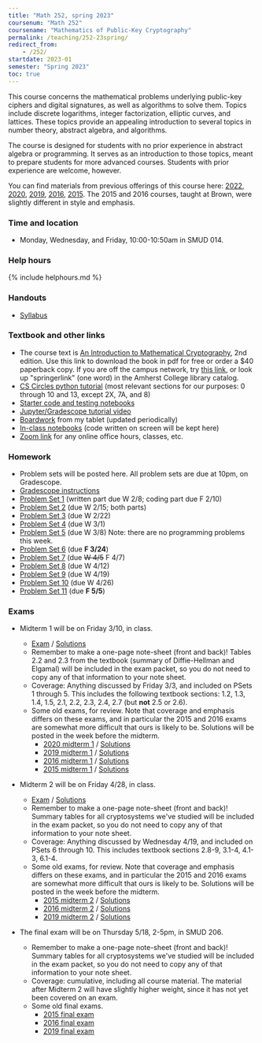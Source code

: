 ```yaml
---
title: "Math 252, spring 2023"
coursenum: "Math 252"
coursename: "Mathematics of Public-Key Cryptography"
permalink: /teaching/252-23spring/
redirect_from:
    - /252/
startdate: 2023-01
semester: "Spring 2023"
toc: true
---
```


This course concerns the mathematical problems underlying public-key ciphers and digital signatures, as well as algorithms to solve them. Topics include discrete logarithms, integer factorization, elliptic curves, and lattices. These topics provide an appealing introduction to several topics in number theory, abstract algebra, and algorithms.

The course is designed for students with no prior experience in abstract algebra or programming. It serves as an introduction to those topics, meant to prepare students for more advanced courses. Students with prior experience are welcome, however.

You can find materials from previous offerings of this course here: [2022](../252-22spring), [2020](../252-20spring), [2019](../252-19spring), [2016](../158-16fall), [2015](../158-15fall). The 2015 and 2016 courses, taught at Brown, were slightly different in style and emphasis.

### Time and location
* Monday, Wednesday, and Friday, 10:00-10:50am in SMUD 014.

### Help hours

{% include helphours.md %}

### Handouts

*   [Syllabus](handouts/syllabus.pdf)
<!--handouts-->

### Textbook and other links

*   The course text is [An Introduction to Mathematical Cryptography](https://link.springer.com/book/10.1007/978-1-4939-1711-2), 2nd edition. Use this link to download the book in pdf for free or order a $40 paperback copy. If you are off the campus network, try [this link](https://link.springer.com.ezproxy.amherst.edu/book/10.1007/978-1-4939-1711-2), or look up "springerlink" (one word) in the Amherst College library catalog.
*   [CS Circles python tutorial](https://cscircles.cemc.uwaterloo.ca/) (most relevant sections for our purposes: 0 through 10 and 13, except 2X, 7A, and 8)
*   [Starter code and testing notebooks](https://www.dropbox.com/sh/640n4qcsk468x1w/AABiecoKI6-X2i99pX0CqpG4a?dl=0)
*   [Jupyter/Gradescope tutorial video](https://www.dropbox.com/s/5ww4hq5ohfqdixr/252programmingTutorial.mp4?dl=0)
*   [Boardwork](https://www.dropbox.com/sh/9ynk20ozwjrxyp5/AADEFui6_gAt7mpxEep2dNWxa?dl=0) from my tablet (updated periodically)
*   [In-class notebooks](https://www.dropbox.com/sh/iqln2gj4n1m6l58/AABdzH-2VPDjaD6tTqdD5Zb5a?dl=0) (code written on screen will be kept here)
*   [Zoom link](https://amherstcollege.zoom.us/j/97816492611?pwd=VnFGcktXWTFXc2lTa2tXQVlkMU5Vdz09) for any online office hours, classes, etc.


### Homework

* Problem sets will be posted here. All problem sets are due at 10pm, on Gradescope.
* [Gradescope instructions](handouts/gsinfo.pdf)
* [Problem Set 1](psets/pset1.pdf) (written part due W 2/8; coding part due F 2/10)
* [Problem Set 2](psets/pset2.pdf) (due W 2/15; both parts)
* [Problem Set 3](psets/pset3.pdf) (due W 2/22)
* [Problem Set 4](psets/pset4.pdf) (due W 3/1)
* [Problem Set 5](psets/pset5.pdf) (due W 3/8) Note: there are no programming problems this week.
* [Problem Set 6](psets/pset6.pdf) (due <b>F 3/24</b>)
* [Problem Set 7](psets/pset7.pdf) (due ~~W 4/5~~ F 4/7)
* [Problem Set 8](psets/pset8.pdf) (due W 4/12)
* [Problem Set 9](psets/pset9.pdf) (due W 4/19)
* [Problem Set 10](psets/pset10.pdf) (due W 4/26)
* [Problem Set 11](psets/pset11.pdf) (due **F 5/5**)
<!--psets-->

### Exams

* Midterm 1 will be on Friday 3/10, in class.
    * [Exam](https://moodle.amherst.edu/pluginfile.php/1010111/mod_resource/content/1/midterm1compact.pdf) / [Solutions](https://moodle.amherst.edu/pluginfile.php/1010112/mod_resource/content/1/midterm1-soln.pdf)
    * Remember to make a one-page note-sheet (front and back)! Tables 2.2 and 2.3 from the textbook (summary of Diffie-Hellman and Elgamal) will be included in the exam packet, so you do not need to copy any of that information to your note sheet.
    * Coverage: Anything discussed by Friday 3/3, and included on PSets 1 through 5. This includes the following textbook sections: 1.2, 1.3, 1.4, 1.5, 2.1, 2.2, 2.3, 2.4, 2.7 (but **not** 2.5 or 2.6).
    * Some old exams, for review. Note that coverage and emphasis differs on these exams, and in particular the 2015 and 2016 exams are somewhat more difficult that ours is likely to be. Solutions will be posted in the week before the midterm.
        * [2020 midterm 1](../252-22spring/exams/midterm1-2020.pdf) / [Solutions](https://moodle.amherst.edu/pluginfile.php/1009145/mod_resource/content/1/midterm1-2020-soln.pdf)
        * [2019 midterm 1](../252-22spring/exams/midterm1-2019.pdf) / [Solutions](https://moodle.amherst.edu/pluginfile.php/1009146/mod_resource/content/1/midterm1-2019-soln.pdf)
        * [2016 midterm 1](../252-22spring/exams/midterm1-2016.pdf) / [Solutions](https://moodle.amherst.edu/pluginfile.php/1009147/mod_resource/content/1/midterm1-2016-soln.pdf)
        * [2015 midterm 1](../252-22spring/exams/midterm1-2015.pdf) / [Solutions](https://moodle.amherst.edu/pluginfile.php/1009148/mod_resource/content/1/midterm1-2015-soln.pdf)

* Midterm 2 will be on Friday 4/28, in class.
    * [Exam](https://moodle.amherst.edu/pluginfile.php/1020372/mod_resource/content/1/midterm2compact.pdf) / [Solutions](https://moodle.amherst.edu/pluginfile.php/1020373/mod_resource/content/1/midterm2soln.pdf)
    * Remember to make a one-page note-sheet (front and back)! Summary tables for all cryptosystems we've studied will be included in the exam packet, so you do not need to copy any of that information to your note sheet.
    * Coverage: Anything discussed by Wednesday 4/19, and included on PSets 6 through 10. This includes textbook sections 2.8-9, 3.1-4, 4.1-3, 6.1-4.
    * Some old exams, for review. Note that coverage and emphasis differs on these exams, and in particular the 2015 and 2016 exams are somewhat more difficult that ours is likely to be. Solutions will be posted in the week before the midterm.
        * [2015 midterm 2](exams/midterm2practice/midterm2-2015.pdf) / [Solutions](https://moodle.amherst.edu/pluginfile.php/1019715/mod_resource/content/1/midterm2-2015soln.pdf)
        * [2016 midterm 2](exams/midterm2practice/midterm2-2016.pdf) / [Solutions](https://moodle.amherst.edu/pluginfile.php/1019716/mod_resource/content/1/midterm2-2016soln.pdf)
        * [2019 midterm 2](exams/midterm2practice/midterm2-2019.pdf) / [Solutions](https://moodle.amherst.edu/pluginfile.php/1019717/mod_resource/content/1/midterm2-2019soln.pdf)


* The final exam will be on Thursday 5/18, 2-5pm, in SMUD 206.
    * Remember to make a one-page note-sheet (front and back)! Summary tables for all cryptosystems we've studied will be included in the exam packet, so you do not need to copy any of that information to your note sheet.
    * Coverage: cumulative, including all course material. The material after Midterm 2 will have slightly higher weight, since it has not yet been covered on an exam.
    * Some old final exams.
        * [2015 final exam](../252-22spring/exams/midterm2practice/final-2015.pdf)
        * [2016 final exam](../252-22spring/exams/midterm2practice/final-2016.pdf)
        * [2019 final exam](../252-22spring/exams/midterm2practice/final-2019.pdf)
